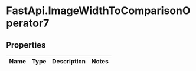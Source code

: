 # FastApi.ImageWidthToComparisonOperator7

## Properties
Name | Type | Description | Notes
------------ | ------------- | ------------- | -------------
